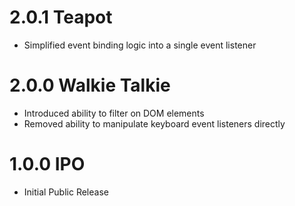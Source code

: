 # 2.0.1 Teapot

- Simplified event binding logic into a single event listener

# 2.0.0 Walkie Talkie

- Introduced ability to filter on DOM elements
- Removed ability to manipulate keyboard event listeners directly

# 1.0.0 IPO

- Initial Public Release
